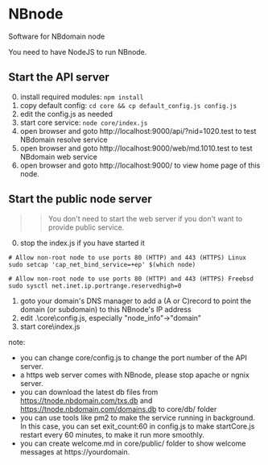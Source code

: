 # NBnode
Software for NBdomain node

You need to have NodeJS to run NBnode.

## Start the API server
0. install required modules: `npm install`
1. copy default config: `cd core && cp default_config.js config.js`
2. edit the config.js as needed
3. start core service: `node core/index.js`
4. open browser and goto http://localhost:9000/api/?nid=1020.test to test NBdomain resolve service
5. open browser and goto http://localhost:9000/web/md.1010.test to test NBdomain web service
6. open browser and goto http://localhost:9000/ to view home page of this node.

## Start the public node server
>> You don't need to start the web server if you don't want to provide public service.
0. stop the index.js if you have started it
```
# Allow non-root node to use ports 80 (HTTP) and 443 (HTTPS) Linux
sudo setcap 'cap_net_bind_service=+ep' $(which node)
```
```
# Allow non-root node to use ports 80 (HTTP) and 443 (HTTPS) Freebsd
sudo sysctl net.inet.ip.portrange.reservedhigh=0
```
1. goto your domain's DNS manager to add a (A or C)record to point the domain (or subdomain) to this NBnode's IP address
2. edit .\core\config.js, especially "node_info"->"domain"
3. start core\index.js

note:
* you can change core/config.js to change the port number of the API server.
* a https web server comes with NBnode, please stop apache or ngnix server.
* you can download the latest db files from https://tnode.nbdomain.com/txs.db and https://tnode.nbdomain.com/domains.db to core/db/ folder
* you can use tools like pm2 to make the service running in background. In this case, you can set exit_count:60 in config.js to make startCore.js restart every 60 minutes, to make it run more smoothly.
* you can create welcome.md in core/public/ folder to show welcome messages at https://yourdomain.

